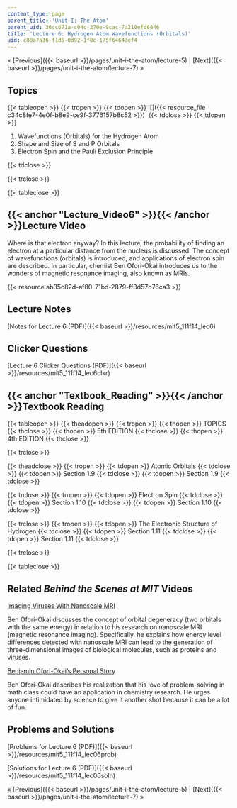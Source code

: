 ```yaml
---
content_type: page
parent_title: 'Unit I: The Atom'
parent_uid: 36cc671a-c04c-270e-9cac-7a210efd6846
title: 'Lecture 6: Hydrogen Atom Wavefunctions (Orbitals)'
uid: c88a7a36-f1d5-0d92-1f8c-175f64643ef4
---
```


« [Previous]({{< baseurl >}}/pages/unit-i-the-atom/lecture-5) | [Next]({{< baseurl >}}/pages/unit-i-the-atom/lecture-7) »

Topics
------

{{< tableopen >}}
{{< tropen >}}
{{< tdopen >}}
![]({{< resource_file c34c8fe7-4e0f-b8e9-ce9f-3776157b8c52 >}}) 
{{< tdclose >}}
{{< tdopen >}}


1.  Wavefunctions (Orbitals) for the Hydrogen Atom
2.  Shape and Size of S and P Orbitals
3.  Electron Spin and the Pauli Exclusion Principle


{{< tdclose >}}

{{< trclose >}}

{{< tableclose >}}

{{< anchor "Lecture_Video6" >}}{{< /anchor >}}Lecture Video
-----------------------------------------------------------

Where is that electron anyway? In this lecture, the probability of finding an electron at a particular distance from the nucleus is discussed. The concept of wavefunctions (orbitals) is introduced, and applications of electron spin are described. In particular, chemist Ben Ofori-Okai introduces us to the wonders of magnetic resonance imaging, also known as MRIs.

{{< resource ab35c82d-af80-71bd-2879-ff3d57b76ca3 >}}

Lecture Notes
-------------

[Notes for Lecture 6 (PDF)]({{< baseurl >}}/resources/mit5_111f14_lec6)

Clicker Questions
-----------------

[Lecture 6 Clicker Questions (PDF)]({{< baseurl >}}/resources/mit5_111f14_lec6clkr)

{{< anchor "Textbook_Reading" >}}{{< /anchor >}}Textbook Reading
----------------------------------------------------------------

{{< tableopen >}}
{{< theadopen >}}
{{< tropen >}}
{{< thopen >}}
TOPICS
{{< thclose >}}
{{< thopen >}}
5th EDITION
{{< thclose >}}
{{< thopen >}}
4th EDITION
{{< thclose >}}

{{< trclose >}}

{{< theadclose >}}
{{< tropen >}}
{{< tdopen >}}
Atomic Orbitals
{{< tdclose >}}
{{< tdopen >}}
Section 1.9
{{< tdclose >}}
{{< tdopen >}}
Section 1.9
{{< tdclose >}}

{{< trclose >}}
{{< tropen >}}
{{< tdopen >}}
Electron Spin
{{< tdclose >}}
{{< tdopen >}}
Section 1.10
{{< tdclose >}}
{{< tdopen >}}
Section 1.10
{{< tdclose >}}

{{< trclose >}}
{{< tropen >}}
{{< tdopen >}}
The Electronic Structure of Hydrogen
{{< tdclose >}}
{{< tdopen >}}
Section 1.11
{{< tdclose >}}
{{< tdopen >}}
Section 1.11
{{< tdclose >}}

{{< trclose >}}

{{< tableclose >}}

Related _Behind the Scenes at MIT_ Videos
-----------------------------------------

[Imaging Viruses With Nanoscale MRI](http://techtv.mit.edu/videos/24164-imaging-viruses-with-nanoscale-mri)

Ben Ofori-Okai discusses the concept of orbital degeneracy (two orbitals with the same energy) in relation to his research on nanoscale MRI (magnetic resonance imaging). Specifically, he explains how energy level differences detected with nanoscale MRI can lead to the generation of three-dimensional images of biological molecules, such as proteins and viruses.

[Benjamin Ofori-Okai’s Personal Story](http://techtv.mit.edu/videos/24163-benjamin-ofori-okai-s-personal-story)

Ben Ofori-Okai describes his realization that his love of problem-solving in math class could have an application in chemistry research. He urges anyone intimidated by science to give it another shot because it can be a lot of fun.

Problems and Solutions
----------------------

[Problems for Lecture 6 (PDF)]({{< baseurl >}}/resources/mit5_111f14_lec06prob)

[Solutions for Lecture 6 (PDF)]({{< baseurl >}}/resources/mit5_111f14_lec06soln)

« [Previous]({{< baseurl >}}/pages/unit-i-the-atom/lecture-5) | [Next]({{< baseurl >}}/pages/unit-i-the-atom/lecture-7) »